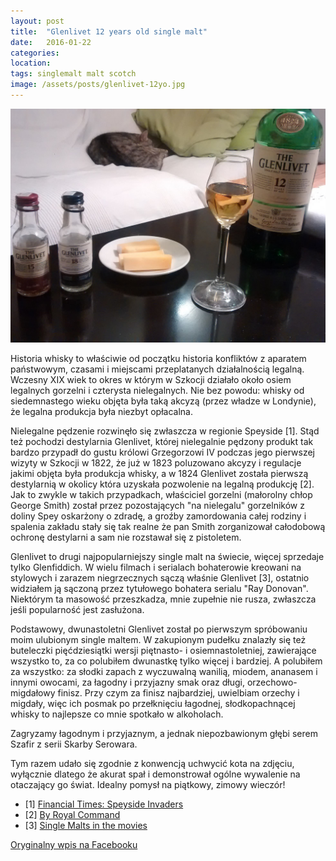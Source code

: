 ```yaml
---
layout: post
title:  "Glenlivet 12 years old single malt"
date:   2016-01-22
categories: 
location: 
tags: singlemalt malt scotch
image: /assets/posts/glenlivet-12yo.jpg
---
```


<div class="post-image">
    <img src="/assets/posts/glenlivet-12yo.jpg" alt="Glenlivet 12 years old single malt scotch whisky" />
</div>

Historia whisky to właściwie od początku historia konfliktów z aparatem państwowym, czasami i miejscami przeplatanych działalnością legalną. Wczesny XIX wiek to okres w którym w Szkocji działało około osiem legalnych gorzelni i czterysta nielegalnych. Nie bez powodu: whisky od siedemnastego wieku objęta była taką akcyzą (przez władze w Londynie), że legalna produkcja była niezbyt opłacalna.

Nielegalne pędzenie rozwinęło się zwłaszcza w regionie Speyside [1]. Stąd też pochodzi destylarnia Glenlivet, której nielegalnie pędzony produkt tak bardzo przypadł do gustu królowi Grzegorzowi IV podczas jego pierwszej wizyty w Szkocji w 1822, że już w 1823 poluzowano akcyzy i regulacje jakimi objęta była produkcja whisky, a w 1824 Glenlivet została pierwszą destylarnią w okolicy która uzyskała pozwolenie na legalną produkcję [2].
Jak to zwykle w takich przypadkach, właściciel gorzelni (małorolny chłop George Smith) został przez pozostających "na nielegalu" gorzelników z doliny Spey oskarżony o zdradę, a groźby zamordowania całej rodziny i spalenia zakładu stały się tak realne że pan Smith zorganizował całodobową ochronę destylarni a sam nie rozstawał się z pistoletem.

Glenlivet to drugi najpopularniejszy single malt na świecie, więcej sprzedaje tylko Glenfiddich. W wielu filmach i serialach bohaterowie kreowani na stylowych i zarazem niegrzecznych sączą właśnie Glenlivet [3], ostatnio widziałem ją sączoną przez tytułowego bohatera serialu "Ray Donovan". Niektórym ta masowość przeszkadza, mnie zupełnie nie rusza, zwłaszcza jeśli popularność jest zasłużona.

Podstawowy, dwunastoletni Glenlivet został po pierwszym spróbowaniu moim ulubionym single maltem. W zakupionym pudełku znalazły się też buteleczki pięćdziesiątki wersji piętnasto- i osiemnastoletniej, zawierające wszystko to, za co polubiłem dwunastkę tylko więcej i bardziej. A polubiłem za wszystko: za słodki zapach z wyczuwalną wanilią, miodem, ananasem i innymi owocami, za łagodny i przyjazny smak oraz długi, orzechowo-migdałowy finisz. Przy czym za finisz najbardziej, uwielbiam orzechy i migdały, więc ich posmak po przełknięciu łagodnej, słodkopachnącej whisky to najlepsze co mnie spotkało w alkoholach.

Zagryzamy łagodnym i przyjaznym, a jednak niepozbawionym głębi serem Szafir z serii Skarby Serowara.

Tym razem udało się zgodnie z konwencją uchwycić kota na zdjęciu, wyłącznie dlatego że akurat spał i demonstrował ogólne wywalenie na otaczający go świat. Idealny pomysł na piątkowy, zimowy wieczór!

* [1] [Financial Times: Speyside Invaders](http://www.ft.com/cms/s/2/55f1f4d2-5986-11e2-88a1-00144feab49a.html)
* [2] [By Royal Command](http://www.theglenlivet.com/blog/by-royal-command)
* [3] [Single Malts in the movies](http://www.whiskymag.com/forum/viewtopic.php?t=2738)

[Oryginalny wpis na Facebooku](https://www.facebook.com/photo.php?fbid=10209029286428194&set=a.10208737101083743.1073741844.1198502305&type=3&theater)
